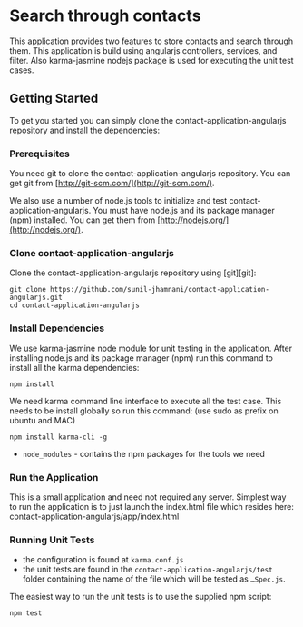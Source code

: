 # Search through contacts
This application provides two features to store contacts and search through them. This application is build using angularjs controllers, services, and filter. Also karma-jasmine nodejs package is used for executing the unit test cases. 

## Getting Started

To get you started you can simply clone the contact-application-angularjs repository and install the dependencies:

### Prerequisites

You need git to clone the contact-application-angularjs repository. You can get git from
[http://git-scm.com/](http://git-scm.com/).

We also use a number of node.js tools to initialize and test contact-application-angularjs. You must have node.js and
its package manager (npm) installed.  You can get them from [http://nodejs.org/](http://nodejs.org/).

### Clone contact-application-angularjs

Clone the contact-application-angularjs repository using [git][git]:

```
git clone https://github.com/sunil-jhamnani/contact-application-angularjs.git
cd contact-application-angularjs
```

### Install Dependencies

We use karma-jasmine node module for unit testing in the application. After installing node.js and its package manager (npm) run this command to install all the karma dependencies:

```
npm install
````
We need karma command line interface to execute all the test case. This needs to be install globally so run this command: 
(use sudo as prefix on ubuntu and MAC)

```
npm install karma-cli -g
```

* `node_modules` - contains the npm packages for the tools we need

### Run the Application

This is a small application and need not required any server. Simplest way to run the application is to just launch the index.html file which resides here:
contact-application-angularjs/app/index.html

### Running Unit Tests

* the configuration is found at `karma.conf.js`
* the unit tests are found in the `contact-application-angularjs/test` folder containing the name of the file which will be tested as `…Spec.js`.

The easiest way to run the unit tests is to use the supplied npm script:

```
npm test
